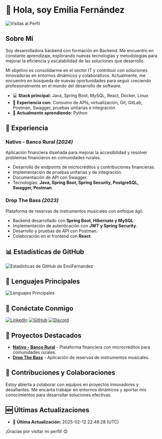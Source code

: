 # 👋 Hola, soy Emilia Fernández

![Visitas al Perfil](https://komarev.com/ghpvc/?username=EmiiFernandez&color=blue)

## Sobre Mí

Soy desarrolladora backend con formación en Backend. Me encuentro en constante aprendizaje, explorando nuevas tecnologías y metodologías para mejorar la eficiencia y escalabilidad de las soluciones que desarrollo.

Mi objetivo es consolidarme en el sector IT y contribuir con soluciones innovadoras en entornos dinámicos y colaborativos. Actualmente, me encuentro en búsqueda de nuevas oportunidades para seguir creciendo profesionalmente en el mundo del desarrollo de software.

- 💻 **Stack principal:** Java, Spring Boot, MySQL, React, Docker, Linux
- 🚀 **Experiencia con:** Consumo de APIs, virtualización, Git, GitLab, Postman, Swagger, pruebas unitarias e integración
- 🌱 **Actualmente aprendiendo:** Python

## 💼 Experiencia

### Nativo - Banco Rural *(2024)*
Aplicación financiera diseñada para mejorar la accesibilidad y resolver problemas financieros en comunidades rurales.
- Desarrollo de endpoints de microcréditos y contribuciones financieras.
- Implementación de pruebas unitarias y de integración.
- Documentación de API con Swagger.
- Tecnologías: **Java, Spring Boot, Spring Security, PostgreSQL, Swagger, Postman**.

### Drop The Bass *(2023)*
Plataforma de reservas de instrumentos musicales con enfoque ágil.
- Backend desarrollado con **Spring Boot, Hibernate y MySQL**.
- Implementación de autenticación con **JWT y Spring Security**.
- Desarrollo y pruebas de API con Postman.
- Colaboración en el frontend con **React**.

## 📊 Estadísticas de GitHub

![Estadísticas de GitHub de EmiiFernandez](https://github-readme-stats.vercel.app/api?username=EmiiFernandez&show_icons=true&theme=radical&hide_title=true)

## 🌟 Lenguajes Principales

![Lenguajes Principales](https://github-readme-stats.vercel.app/api/top-langs/?username=EmiiFernandez&layout=compact&theme=radical&hide_title=true)

## 🔗 Conéctate Conmigo

[![LinkedIn](https://img.shields.io/badge/LinkedIn-0A66C2?style=for-the-badge&logo=linkedin&logoColor=white)](https://www.linkedin.com/in/emiliafernandez)
[![GitHub](https://img.shields.io/badge/GitHub-171515?style=for-the-badge&logo=github&logoColor=white)](https://github.com/EmiiFernandez)
[![Discord](https://img.shields.io/badge/Discord-7289DA?style=for-the-badge&logo=discord&logoColor=white)](https://discord.gg/h6Hby66U)

## 🚀 Proyectos Destacados

- [**Nativo - Banco Rural**](https://github.com/EmiiFernandez/i003-nativo-bank) - Plataforma financiera con microcréditos para comunidades rurales.
- [**Drop The Bass**](https://github.com/EmiiFernandez/dtb-dh) - Aplicación de reservas de instrumentos musicales.

## 🤝 Contribuciones y Colaboraciones

Estoy abierta a colaborar con equipos en proyectos innovadores y desafiantes. Me encanta trabajar en entornos dinámicos y aportar mis conocimientos para desarrollar soluciones efectivas. 

## 🆕 Últimas Actualizaciones

- 📅 **Última Actualización:** 2025-02-12 22:48:28 (UTC)

¡Gracias por visitar mi perfil! 😊
